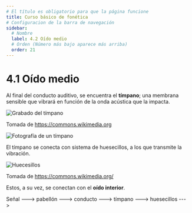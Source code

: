 ```yaml
---
# El título es obligatorio para que la página funcione
title: Curso básico de fonética
# Configuracion de la barra de navegación
sidebar:
  # Nombre
  label: 4.2 Oído medio
  # Orden (Número más bajo aparece más arriba)
  order: 21
---
```

# 4.1 Oído medio

Al final del conducto auditivo, se encuentra el **tímpano**; una membrana sensible que vibrará en función de la onda acústica que la impacta.

![Grabado del tímpano](https://upload.wikimedia.org/wikipedia/commons/4/48/Gray909.png)

Tomada de https://commons.wikimedia.org

![Fotografía de un tímpano](https://upload.wikimedia.org/wikipedia/commons/e/e2/Normal_Left_Tympanic_Membrane.jpg)

El tímpano se conecta con sistema de huesecillos, a los que transmite la vibración.

![Huecesillos](https://upload.wikimedia.org/wikipedia/commons/8/89/Illu_auditory_ossicles-es.svg)

Tomada de https://commons.wikimedia.org/

Estos, a su vez, se conectan con el **oído interior**.

Señal ---> pabellón ---> conducto ---> tímpano ---> huesecillos --->
